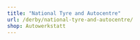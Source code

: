 ```yaml
---
title: "National Tyre and Autocentre"
url: /derby/national-tyre-and-autocentre/
shop: Autowerkstatt
---
```

